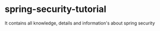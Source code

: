 # spring-security-tutorial
It contains all knowledge, details and information's about spring security 
